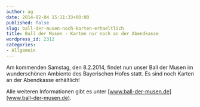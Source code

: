 ```yaml
---
author: ag
date: 2014-02-04 15:11:33+00:00
published: false
slug: ball-der-musen-noch-karten-erhaeltlich
title: Ball der Musen - Karten nur noch an der Abendkasse
wordpress_id: 2312
categories:
- Allgemein
---
```


Am kommenden Samstag, den 8.2.2014, findet nun unser Ball der Musen im wunderschönen Ambiente des Bayerischen Hofes statt. Es sind noch Karten an der Abendkasse erhältlich!

Alle weiteren Informationen gibt es unter [www.ball-der-musen.de](www.ball-der-musen.de).
